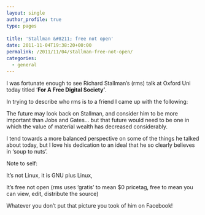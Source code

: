```yaml
---
layout: single
author_profile: true
type: pages

title: 'Stallman &#8211; free not open'
date: 2011-11-04T19:38:20+00:00
permalink: /2011/11/04/stallman-free-not-open/
categories:
  - general
---
```

I was fortunate enough to see Richard Stallman&#8217;s (rms) talk at Oxford Uni today titled &#8216;**For A Free Digital Society&#8217;**.

In trying to describe who rms is to a friend I came up with the following:

The future may look back on Stallman, and consider him to be more important than Jobs and Gates&#8230; but that future would need to be one in which the value of material wealth has decreased considerably.

I tend towards a more balanced perspective on some of the things he talked about today, but I love his dedication to an ideal that he so clearly believes in &#8216;soup to nuts&#8217;.

Note to self:

It&#8217;s not Linux, it is GNU plus Linux,

It&#8217;s free not open (rms uses &#8216;gratis&#8217; to mean $0 pricetag, free to mean you can view, edit, distribute the source)

Whatever you don&#8217;t put that picture you took of him on Facebook!

&nbsp;

<div id='gallery-1' class='gallery galleryid-272 gallery-columns-2 gallery-size-thumbnail'>
  <dl class='gallery-item'>
    <dt class='gallery-icon portrait'>
      <a href="/2011/11/04/stallman-free-not-open/imag0216/'><img width="150" height="150" src="/images/allbsuploads/2011/11/IMAG0216-150x150.jpg" class="attachment-thumbnail size-thumbnail" alt="IMAG0216" srcset="/images/allbsuploads/2011/11/IMAG0216-150x150.jpg 150w, /images/allbsuploads/2011/11/IMAG0216-682x1024-200x200.jpg 200w" sizes="(max-width: 150px) 100vw, 150px" /></a>
    </dt>
  </dl>

  <dl class='gallery-item'>
    <dt class='gallery-icon landscape'>
      <a href="/2011/11/04/stallman-free-not-open/imag0216-2/'><img width="150" height="150" src="/images/allbsuploads/2011/11/imag0216.jpg" class="attachment-thumbnail size-thumbnail" alt="imag0216" /></a>
    </dt>
  </dl>

  <br style="clear: both" />

  <dl class='gallery-item'>
    <dt class='gallery-icon portrait'>
      <a href="/2011/11/04/stallman-free-not-open/imag0213/'><img width="150" height="150" src="/images/allbsuploads/2011/11/IMAG0213-150x150.jpg" class="attachment-thumbnail size-thumbnail" alt="IMAG0213" /></a>
    </dt>
  </dl>

  <br style='clear: both' />
</div>
